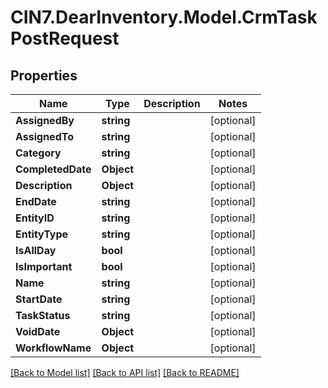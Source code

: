 # CIN7.DearInventory.Model.CrmTaskPostRequest

## Properties

| Name              | Type       | Description | Notes      |
| ----------------- | ---------- | ----------- | ---------- |
| **AssignedBy**    | **string** |             | [optional] |
| **AssignedTo**    | **string** |             | [optional] |
| **Category**      | **string** |             | [optional] |
| **CompletedDate** | **Object** |             | [optional] |
| **Description**   | **Object** |             | [optional] |
| **EndDate**       | **string** |             | [optional] |
| **EntityID**      | **string** |             | [optional] |
| **EntityType**    | **string** |             | [optional] |
| **IsAllDay**      | **bool**   |             | [optional] |
| **IsImportant**   | **bool**   |             | [optional] |
| **Name**          | **string** |             | [optional] |
| **StartDate**     | **string** |             | [optional] |
| **TaskStatus**    | **string** |             | [optional] |
| **VoidDate**      | **Object** |             | [optional] |
| **WorkflowName**  | **Object** |             | [optional] |

[[Back to Model list]](../README.md#documentation-for-models) [[Back to API list]](../README.md#documentation-for-api-endpoints) [[Back to README]](../README.md)
